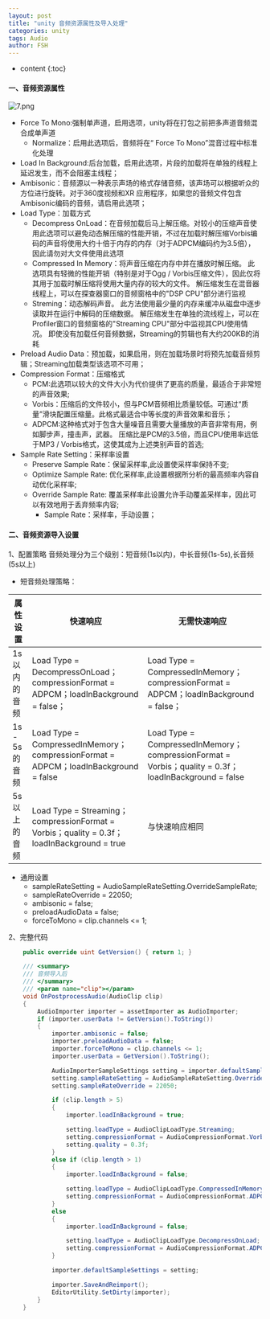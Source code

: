 ```yaml
---
layout: post
title: "unity 音频资源属性及导入处理"
categories: unity
tags: Audio
author: FSH
---
```


* content
{:toc}


#### 一、音频资源属性

![7.png](http://ww1.sinaimg.cn/large/006zwgbUly1ggtqjo9wgkj30hh07e0sz.jpg)






- Force To Mono:强制单声道，启用选项，unity将在打包之前把多声道音频混合成单声道
    - Normalize：启用此选项后，音频将在“ Force To Mono”混音过程中标准化处理
- Load In Background:后台加载，启用此选项，片段的加载将在单独的线程上延迟发生，而不会阻塞主线程；
- Ambisonic：音频源以一种表示声场的格式存储音频，该声场可以根据听众的方位进行旋转。对于360度视频和XR
应用程序，如果您的音频文件包含Ambisonic编码的音频，请启用此选项；
- Load Type：加载方式
    - Decompress OnLoad：在音频加载后马上解压缩。对较小的压缩声音使用此选项可以避免动态解压缩的性能开销，不过在加载时解压缩Vorbis编码的声音将使用大约十倍于内存的内存（对于ADPCM编码约为3.5倍），因此请勿对大文件使用此选项
    - Compressed In Memory：将声音压缩在内存中并在播放时解压缩。 此选项具有轻微的性能开销（特别是对于Ogg / Vorbis压缩文件），因此仅将其用于加载时解压缩将使用大量内存的较大的文件。 解压缩发生在混音器线程上，可以在探查器窗口的音频窗格中的"DSP CPU"部分进行监视
    - Streming：动态解码声音。 此方法使用最少量的内存来缓冲从磁盘中逐步读取并在运行中解码的压缩数据。 解压缩发生在单独的流线程上，可以在Profiler窗口的音频窗格的"Streaming CPU"部分中监视其CPU使用情况。 即使没有加载任何音频数据，Streaming的剪辑也有大约200KB的消耗
- Preload Audio Data：预加载，如果启用，则在加载场景时将预先加载音频剪辑；Streaming加载类型该选项不可用；
- Compression Format：压缩格式
    - PCM:此选项以较大的文件大小为代价提供了更高的质量，最适合于非常短的声音效果;
    - Vorbis：压缩后的文件较小，但与PCM音频相比质量较低。可通过“质量”滑块配置压缩量。此格式最适合中等长度的声音效果和音乐；
    - ADPCM:这种格式对于包含大量噪音且需要大量播放的声音非常有用，例如脚步声，撞击声，武器。 压缩比是PCM的3.5倍，而且CPU使用率远低于MP3 / Vorbis格式，这使其成为上述类别声音的首选;
- Sample Rate Setting：采样率设置
    - Preserve Sample Rate：保留采样率,此设置使采样率保持不变;
    - Optimize Sample Rate: 优化采样率,此设置根据所分析的最高频率内容自动优化采样率;
    - Override Sample Rate: 覆盖采样率此设置允许手动覆盖采样率，因此可以有效地用于丢弃频率内容;
        - Sample Rate：采样率，手动设置；

#### 二、音频资源导入设置

1、配置策略
音频处理分为三个级别：短音频(1s以内)，中长音频(1s-5s),长音频(5s以上)

- 短音频处理策略：

属性设置 | 快速响应 | 无需快速响应
---|---|---
1s以内的音频 | Load Type = DecompressOnLoad；compressionFormat = ADPCM；loadInBackground = false； | Load Type = CompressedInMemory；compressionFormat = ADPCM；loadInBackground = false；
1s - 5s的音频 | Load Type = CompressedInMemory；compressionFormat = ADPCM；loadInBackground = false | Load Type = CompressedInMemory；compressionFormat = Vorbis；quality = 0.3f；loadInBackground = false 
5s以上的音频 | Load Type = Streaming；compressionFormat = Vorbis；quality = 0.3f；loadInBackground = true | 与快速响应相同

- 通用设置
    - sampleRateSetting = AudioSampleRateSetting.OverrideSampleRate;
    - sampleRateOverride = 22050;
    - ambisonic = false;
    - preloadAudioData = false;
    - forceToMono = clip.channels <= 1;


2、完整代码

```c#
    public override uint GetVersion() { return 1; }

    /// <summary>
    /// 音频导入后
    /// </summary>
    /// <param name="clip"></param>
    void OnPostprocessAudio(AudioClip clip)
    {
        AudioImporter importer = assetImporter as AudioImporter;
        if (importer.userData != GetVersion().ToString())
        {
            importer.ambisonic = false;
            importer.preloadAudioData = false;
            importer.forceToMono = clip.channels <= 1;
            importer.userData = GetVersion().ToString();

            AudioImporterSampleSettings setting = importer.defaultSampleSettings;
            setting.sampleRateSetting = AudioSampleRateSetting.OverrideSampleRate;
            setting.sampleRateOverride = 22050;

            if (clip.length > 5)
            {
                importer.loadInBackground = true;

                setting.loadType = AudioClipLoadType.Streaming;
                setting.compressionFormat = AudioCompressionFormat.Vorbis;
                setting.quality = 0.3f;
            }
            else if (clip.length > 1)
            {
                importer.loadInBackground = false;

                setting.loadType = AudioClipLoadType.CompressedInMemory;
                setting.compressionFormat = AudioCompressionFormat.ADPCM;
            }
            else
            {
                importer.loadInBackground = false;

                setting.loadType = AudioClipLoadType.DecompressOnLoad;
                setting.compressionFormat = AudioCompressionFormat.ADPCM;
            }

            importer.defaultSampleSettings = setting;

            importer.SaveAndReimport();
            EditorUtility.SetDirty(importer);
        }
    }
```